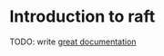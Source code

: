 # Introduction to raft

TODO: write [great documentation](http://jacobian.org/writing/great-documentation/what-to-write/)
